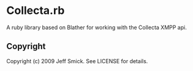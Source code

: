 Collecta.rb
===========

A ruby library based on Blather for working with the Collecta XMPP api.


Copyright
---------

Copyright (c) 2009 Jeff Smick. See LICENSE for details.

